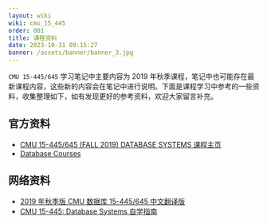 ```yaml
---
layout: wiki
wiki: cmu_15_445
order: 001
title: 课程资料
date: 2023-10-31 09:15:27
banner: /assets/banner/banner_3.jpg
---
```


`CMU 15-445/645` 学习笔记中主要内容为 2019 年秋季课程，笔记中也可能存在最新课程内容，这些新的内容会在笔记中进行说明。下面是课程学习中参考的一些资料，收集整理如下，如有发现更好的参考资料，欢迎大家留言补充。

## 官方资料

- [CMU 15-445/645 (FALL 2019) DATABASE SYSTEMS 课程主页](https://15445.courses.cs.cmu.edu/fall2019/)
- [Database Courses](https://db.cs.cmu.edu/courses/)

## 网络资料

* [2019 年秋季版 CMU 数据库 15-445/645 中文翻译版](https://www.bilibili.com/video/BV1f7411z7dw/?spm_id_from=333.337.search-card.all.click&vd_source=db46dfac72a3b184e916030d5861c039)
* [CMU 15-445: Database Systems 自学指南](https://csdiy.wiki/数据库系统/15445/)